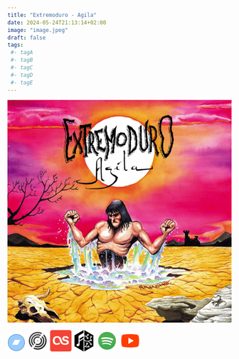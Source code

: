 ```yaml
---
title: "Extremoduro - Agila"
date: 2024-05-24T21:13:14+02:00
image: "image.jpeg"
draft: false
tags:
 #- tagA
 #- tagB
 #- tagC
 #- tagD
 #- tagE
---
```

![cover](image.jpeg (extremoduro - agila))
 
[![bandcamp](../links/svg/bandcamp.png (bandcamp))]()
[![discogs](../links/svg/discogs.png (discogs))](https://www.discogs.com/master/482571)
[![lastfm](../links/svg/lastfm.png (lastfm))]()
[![musicbrainz](../links/svg/musicbrainz.png (musicbrainz))](https://musicbrainz.org/release/e9facd6a-ef2f-429f-9bf4-853224c55eb1)
[![spotify](../links/svg/spotify.png (putify))](https://open.spotify.com/album/3msSCqpQLoY0nl4RTSf1Is)
[![youtube](../links/svg/youtube.png (youtube))](https://www.youtube.com/playlist?list=PL764B504FA0D6450B)
 

